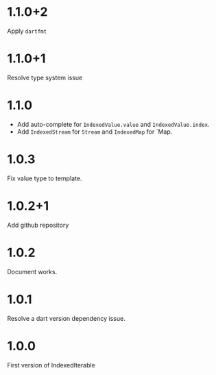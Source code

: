 # 1.1.0+2

Apply `dartfmt`

# 1.1.0+1

Resolve type system issue

# 1.1.0

- Add auto-complete for `IndexedValue.value` and `IndexedValue.index`.
- Add `IndexedStream` for `Stream` and `IndexedMap` for `Map.

# 1.0.3

Fix value type to template.

# 1.0.2+1

Add github repository

# 1.0.2

Document works.

# 1.0.1

Resolve a dart version dependency issue.

# 1.0.0

First version of IndexedIterable
